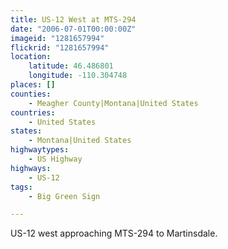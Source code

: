 ```yaml
---
title: US-12 West at MTS-294
date: "2006-07-01T00:00:00Z"
imageid: "1281657994"
flickrid: "1281657994"
location:
    latitude: 46.486801
    longitude: -110.304748
places: []
counties:
    - Meagher County|Montana|United States
countries:
    - United States
states:
    - Montana|United States
highwaytypes:
    - US Highway
highways:
    - US-12
tags:
    - Big Green Sign

---
```

US-12 west approaching MTS-294 to Martinsdale.